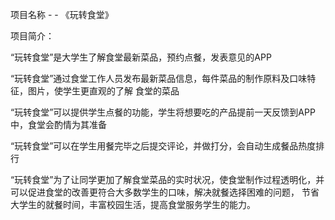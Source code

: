 项目名称 - - 《玩转食堂》

项目简介：

“玩转食堂”是大学生了解食堂最新菜品，预约点餐，发表意见的APP

“玩转食堂”通过食堂工作人员发布最新菜品信息，每件菜品的制作原料及口味特征，图片，使学生更直观的了解 食堂的菜品

“玩转食堂”可以提供学生点餐的功能，学生将想要吃的产品提前一天反馈到APP中，食堂会酌情为其准备

“玩转食堂”可以在学生用餐完毕之后提交评论，并做打分，会自动生成餐品热度排行

“玩转食堂”为了让同学更加了解食堂菜品的实时状况，使食堂制作过程透明化，并可以促进食堂的改善更符合大多数学生的口味，解决就餐选择困难的问题， 节省大学生的就餐时间，丰富校园生活，提高食堂服务学生的能力。
